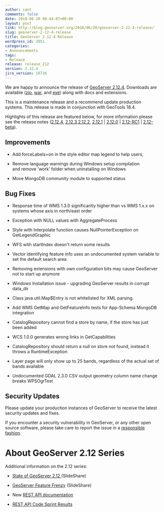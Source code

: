 ```yaml
---
author: iant
comments: false
date: 2018-06-20 08:44:07+00:00
layout: post
link: http://blog.geoserver.org/2018/06/20/geoserver-2-12-4-release/
slug: geoserver-2-12-4-release
title: GeoServer 2.12.4 Release
wordpress_id: 2951
categories:
- Announcements
tags:
- Release
release: release_212
version: 2.12.4
jira_version: 16726
---
```


We are happy to announce the release of [GeoServer 2.12.4](http://sourceforge.net/projects/geoserver/files/GeoServer/2.12.4/). Downloads are available ([zip](http://sourceforge.net/projects/geoserver/files/GeoServer/2.12.4/geoserver-2.12.4-bin.zip/download), [war](http://sourceforge.net/projects/geoserver/files/GeoServer/2.12.4/geoserver-2.12.4-war.zip/download), and [exe](http://sourceforge.net/projects/geoserver/files/GeoServer/2.12.4/geoserver-2.12.4.exe/download)) along with docs and extensions.







This is a maintenance release and a recommend update production systems. This release is made in conjunction with GeoTools 18.4.




Highlights of this release are featured below, for more information please see the release notes ([2.12.4](https://osgeo-org.atlassian.net/secure/ReleaseNote.jspa?projectId=10000&version=16726), [2.12.3](https://osgeo-org.atlassian.net/secure/ReleaseNote.jspa?projectId=10000&version=16715),[2.12.2](https://osgeo-org.atlassian.net/secure/ReleaseNote.jspa?projectId=10000&version=16709), [2.12.1](https://osgeo-org.atlassian.net/secure/ReleaseNote.jspa?projectId=10000&version=16705) | [2.12.0](https://osgeo-org.atlassian.net/secure/ReleaseNote.jspa?projectId=10000&version=16703) | [2.12-RC1](https://osgeo-org.atlassian.net/secure/ReleaseNote.jspa?projectId=10000&version=16600) | [2.12-beta](https://osgeo-org.atlassian.net/secure/ReleaseNote.jspa?projectId=10000&version=15700)).


## Improvements





 	
  * Add forceLabels=on in the style editor map legend to help users,

 	
  * Remove language warnings during Windows setup compilation and remove 'work' folder when uninstalling on Windows

 	
  * Move MongoDB community module to supported status




## Bug Fixes





 	
  * Response time of WMS 1.3.0 significantly higher than vs WMS 1.x.x on systems whose axis in north/east order

 	
  * Exception with NULL values with AggregateProcess

 	
  * Style with Interpolate function causes NullPointerException on GetLegendGraphic

 	
  * WFS with startIndex doesn't return some results

 	
  * Vector identifying feature info uses an undocumented system variable to set the default search area

 	
  * Removing extensions with own configuration bits may cause GeoServer not to start up anymore

 	
  * Windows Installation issue - upgrading GeoServer results in corrupt data_dir

 	
  * Class java.util.Map$Entry is not whitelisted for XML parsing.

 	
  * Add WMS GetMap and GetFeatureInfo tests for App-Schema MongoDB integration

 	
  * CatalogRepository cannot find a store by name, if the store has just been added

 	
  * WCS 1.0.0 generates wrong links in GetCapabilities

 	
  * CatalogRepository should return a null on store not found, instead it throws a RuntimeException

 	
  * Layer page will only show up to 25 bands, regardless of the actual set of bands available

 	
  * Undocumented GDAL 2.3.0 CSV output geometry column name change breaks WPSOgrTest




## Security Updates


Please update your production instances of GeoServer to receive the latest security updates and fixes.

If you encounter a security vulnerability in GeoServer, or any other open source software, please take care to report the issue in a [responsible fashion](http://docs.geoserver.org/stable/en/user/introduction/gettinginvolved.html#bug-tracking).









# About GeoServer 2.12 Series


Additional information on the 2.12 series:



 	
  * [State of GeoServer 2.12 ](https://www.slideshare.net/geosolutions/state-of-geoserver-21geoservernodeopts2)(SlideShare)

 	
  * [GeoServer Feature Frenzy](https://www.slideshare.net/jgarnett/geoserver-feature-frenzy-80906586/jgarnett/geoserver-feature-frenzy-80906586) (SlideShare)

 	
  * New [REST API documentation](http://docs.geoserver.org/latest/en/user/rest/index.html#rest)

 	
  * [REST API Code Sprint Results](http://blog.geoserver.org/2017/04/11/rest-api-code-sprint-results/)



